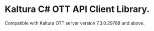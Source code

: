 # Kaltura C# OTT API Client Library.
Compatible with Kaltura OTT server version 7.3.0.29788 and above.
